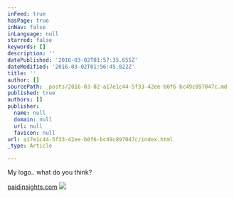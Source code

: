 ```yaml
---
inFeed: true
hasPage: true
inNav: false
inLanguage: null
starred: false
keywords: []
description: ''
datePublished: '2016-03-02T01:57:35.655Z'
dateModified: '2016-03-02T01:56:45.822Z'
title: ''
author: []
sourcePath: _posts/2016-03-02-a17e1c44-5f33-42ee-b0f6-bc49c897047c.md
published: true
authors: []
publisher:
  name: null
  domain: null
  url: null
  favicon: null
url: a17e1c44-5f33-42ee-b0f6-bc49c897047c/index.html
_type: Article

---
```

My logo.. what do you think?

[paidinsights.com][0]
![](https://the-grid-user-content.s3-us-west-2.amazonaws.com/d281c874-e67e-4fa7-80aa-6424033d9619.png)

[0]: paidinsights.com